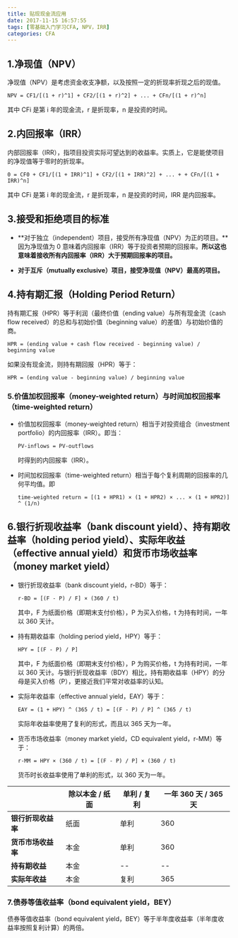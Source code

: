 ```yaml
---
title: 贴现现金流应用
date: 2017-11-15 16:57:55
tags: [零基础入门学习CFA, NPV，IRR]
categories: CFA
---
```


## 1.净现值（NPV）

净现值（NPV）是考虑资金收支净额，以及按照一定的折现率折现之后的现值。

```
NPV = CF1/[(1 + r)^1] + CF2/[(1 + r)^2] + ... + CFn/[(1 + r)^n]
```

其中 CFi 是第 i 年的现金流，r 是折现率，n 是投资的时间。



## 2.内回报率（IRR）

内部回报率（IRR），指项目投资实际可望达到的收益率。实质上，它是能使项目的净现值等于零时的折现率。

```
0 = CF0 + CF1/[(1 + IRR)^1] + CF2/[(1 + IRR)^2] + ... + + CFn/[(1 + IRR)^n]
```

其中 CFi 是第 i 年的现金流，r 是折现率，n 是投资的时间，IRR 是内回报率。



## 3.接受和拒绝项目的标准

* **对于独立（independent）项目，接受所有净现值（NPV）为正的项目。**因为净现值为 0 意味着内回报率（IRR）等于投资者预期的回报率。**所以这也意味着接收所有内回报率（IRR）大于预期回报率的项目。**


* **对于互斥（mutually exclusive）项目，接受净现值（NPV）最高的项目。**



## 4.持有期汇报（Holding Period Return）

持有期汇报（HPR）等于利润（最终价值（ending value）与所有现金流（cash flow received）的总和与初始价值（beginning value）的差值）与初始价值的商。

```
HPR = (ending value + cash flow received - beginning value) / beginning value
```

如果没有现金流，则持有期回报（HPR）等于：

```
HPR = (ending value - beginning value) / beginning value
```



### 5.价值加权回报率（money-weighted return）与时间加权回报率（time-weighted return）

* 价值加权回报率（money-weighted return）相当于对投资组合（investment portfolio）的内回报率（IRR）。即当：

  ```
  PV-inflows = PV-outflows
  ```

  时得到的内回报率（IRR）。


* 时间加权回报率（time-weighted return）相当于每个复利周期的回报率的几何平均值。即

  ```
  time-weighted return = [(1 + HPR1) × (1 + HPR2) × ... × (1 + HPR2)] ^ (1/n)
  ```



## 6.银行折现收益率（bank discount yield）、持有期收益率（holding period yield）、实际年收益（effective annual yield）和货币市场收益率（money market yield）

* 银行折现收益率（bank discount yield，r-BD）等于：

  ```
  r-BD = [(F - P) / F] × (360 / t)
  ```

  其中，F 为纸面价格（即期末支付价格），P 为买入价格，t 为持有时间，一年以 360 天计。

* 持有期收益率（holding period yield，HPY）等于：

  ```
  HPY = [(F - P) / P] 
  ```

  其中，F 为纸面价格（即期末支付价格），P 为购买价格，t 为持有时间，一年以 360 天计。与银行折现收益率（BDY）相比，持有期收益率（HPY）的分母是买入价格（P），更接近我们平常对收益率的认知。

* 实际年收益率（effective annual yield，EAY）等于：

  ```
  EAY = (1 + HPY) ^ (365 / t) = [(F - P) / P] ^ (365 / t)
  ```

  实际年收益率使用了复利的形式，而且以 365 天为一年。

* 货币市场收益率（money market yield，CD equivalent yield，r-MM）等于：

  ```
  r-MM = HPY × (360 / t) = [(F - P) / P] × (360 / t)
  ```

  货币时长收益率使用了单利的形式，以 360 天为一年。


|             | **除以本金 / 纸面** | **单利 / 复利** | **一年 360 天 / 365 天** |
| ----------- | ------------- | ----------- | -------------------- |
| **银行折现收益率** | 纸面            | 单利          | 360                  |
| **货币市场收益率** | 本金            | 单利          | 360                  |
| **持有期收益**   | 本金            | --          | --                   |
| **实际年收益**   | 本金            | 复利          | 365                  |



### **7.债券等值收益率（bond equivalent yield，BEY）**

债券等值收益率（bond equivalent yield，BEY）等于半年度收益率（半年度收益率按照复利计算）的两倍。
